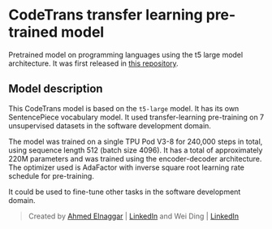 # CodeTrans transfer learning pre-trained model
Pretrained model on programming languages using the t5 large model architecture. It was first released in
[this repository](https://github.com/agemagician/CodeTrans). 


## Model description

This CodeTrans model is based on the `t5-large` model. It has its own SentencePiece vocabulary model. It used transfer-learning pre-training on 7 unsupervised datasets in the software development domain. 

The model was trained on a single TPU Pod V3-8 for 240,000 steps in total, using sequence length 512 (batch size 4096).
It has a total of approximately 220M parameters and was trained using the encoder-decoder architecture.
The optimizer used is AdaFactor with inverse square root learning rate schedule for pre-training. 

It could be used to fine-tune other tasks in the software development domain.


> Created by [Ahmed Elnaggar](https://twitter.com/Elnaggar_AI) | [LinkedIn](https://www.linkedin.com/in/prof-ahmed-elnaggar/) and Wei Ding | [LinkedIn](https://www.linkedin.com/in/wei-ding-92561270/)


